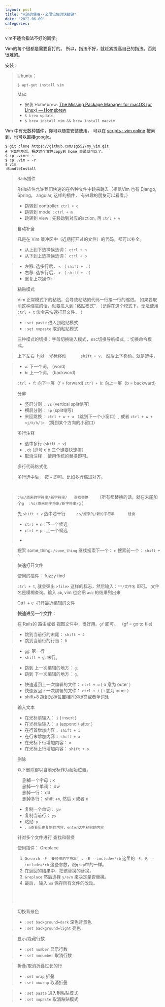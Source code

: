 ```yaml
---
layout: post
title: "vim的使用--必须记住的快捷键"
date: "2022-06-09"
categories: 
---
```

<p id="不适合指法不好的同学。">vim不适合指法不好的同学。</p>

<p>Vim的每个键都是需要盲打的。 所以，指法不好，就赶紧提高自己的指法。否则很难的。</p>

<p>安装：</p>

<blockquote>
<p id="ubuntu：">Ubuntu：</p>

<p><code>$ apt-get install vim</code></p>

<p id="mac">Mac:</p>

<ul>
	<li>安装 Homebrew: <a href="http://brew.sh" title="The Missing Package Manager for macOS (or Linux) — Homebrew">The Missing Package Manager for macOS (or Linux) &mdash; Homebrew</a></li>
	<li><code>$ brew update</code></li>
	<li><code>$ brew install vim &amp;&amp; brew install macvim</code></li>
</ul>
</blockquote>

<p>Vim 中有无数种插件，你可以随意安装使用。 可以在 <a href="http://www.vim.org/scripts/" title="scripts : vim online">scripts : vim online</a> 搜索到，也可以直接google。</p>

<pre>
<code>$ git clone https://github.com/sg552/my_vim.git
# 下载完毕后，把这两个文件copy到 home 目录就可以了。
$ cp .vimrc ~
$ cp .vim ~ -r
$ vim
:BundleInstall</code></pre>

<blockquote>
<p id="rails插件">Rails插件</p>

<p>Rails插件允许我们快速的在各种文件中跳来跳去（相信Vim 也有 Django, Spring， angular, 这样的插件， 有兴趣的朋友可以看看。）</p>

<ul>
	<li>跳转到 controller: <code>ctrl + c</code></li>
	<li>跳转到 model : <code>ctrl + m</code></li>
	<li>跳转到 view : 先移动到对应的action, 再 <code>ctrl + v</code></li>
</ul>
</blockquote>

<blockquote>
<p id="自动补全">自动补全</p>

<p>凡是在 Vim 缓冲区中（近期打开过的文件）的代码，都可以补全。</p>

<ul>
	<li>从上到下选择候选词： <code>ctrl + n</code></li>
	<li>从下到上选择候选词： <code>ctrl + p</code></li>
</ul>
</blockquote>

<blockquote>
<ul>
	<li>左移: 选多行后， <code>&lt;</code> （ <code>shift + ,</code> ）</li>
	<li>右移: 选多行后， <code>&gt;</code> （ <code>shift + .</code> ）</li>
	<li>重复上次操作: <code>.</code></li>
</ul>
</blockquote>

<blockquote>
<p id="粘贴模式">粘贴模式</p>

<p>Vim 正常模式下的粘贴，会导致粘贴的代码一行接一行的缩进。 如果要取消这种缩进的话，就要进入到 &quot;粘贴模式&quot;. （记得在这个模式下，无法使用 <code>ctrl + t</code> 命令来快速打开文件。 ）</p>

<ul>
	<li><code>:set paste</code> 进入到粘贴模式</li>
	<li><code>:set nopaste</code> 取消粘贴模式</li>
</ul>
</blockquote>

<blockquote>三种模式的切换：字母切换输入模式，esc切换导航模式，：切换命令模式。</blockquote>

<blockquote>上下左右&nbsp; hjkl&nbsp;&nbsp;&nbsp; 光标移动&nbsp;&nbsp;&nbsp;&nbsp;&nbsp;&nbsp;&nbsp;&nbsp;&nbsp;&nbsp;&nbsp; <code>shift + v</code>， 然后上下移动。就是选中，</blockquote>

<blockquote>
<ul>
	<li><code>w</code>: 下一个词。 (word)</li>
	<li><code>b</code>: 上一个词。 (backword)</li>
</ul>
</blockquote>

<blockquote>
<p><code>ctrl + f</code>: 向下一屏（f = forward) <code>ctrl + b</code>: 向上一屏（b = backward)</p>

<p>分屏</p>

<ul>
	<li>竖屏分割： <code>vs</code> (vertical split缩写)</li>
	<li>横屏分割： <code>sp</code> (split缩写)</li>
	<li>来回跳换： <code>ctrl + w + w</code> （跳到下一个小窗口）, 或者 <code>ctrl + w + &lt;j/k/h/l&gt;</code> （跳到某个方向的小窗口）</li>
</ul>

<p>多行注释</p>

<ul>
	<li>选中多行 (<code>shift + v</code>)</li>
	<li><code>,cb</code> (逗号 c b 三个键要快速按）</li>
	<li>取消注释： 使用传统的替换即可。</li>
</ul>

<p id="为多行代码格式化">多行代码格式化</p>

<p>多行选中后， 按 <code>=</code> 即可。比如多行缩进对齐。</p>
</blockquote>

<p>&nbsp;</p>

<blockquote>
<p><code>:%s/原来的字符串/新字符串/&nbsp;&nbsp; 查找替换&nbsp;&nbsp;&nbsp; </code>（所有都替换的话，就在末尾加个<code>g</code>&nbsp;&nbsp;&nbsp; <code>:%s/原来的字符串/新字符串/g</code> )&nbsp;&nbsp;&nbsp;</p>

<p>先 <code>shift + v</code> 选中若干行<code>&nbsp;&nbsp;&nbsp;&nbsp; :s/原来的/新的字符串&nbsp;&nbsp;&nbsp;&nbsp;&nbsp; 替换</code></p>

<ul>
	<li><code>ctrl + n</code> : 下一个候选</li>
	<li><code>ctrl + p</code> : 上一个候选</li>
</ul>

<ul>
	<li>&nbsp;</li>
</ul>
</blockquote>

<blockquote>
<p>搜索 some_thing: <code>/some_thing</code> 继续搜索下一个： <code>n</code> 搜索前一个： <code>shift + n</code></p>
</blockquote>

<blockquote>
<p id="快速打开文件">快速打开文件</p>

<p>使用的插件： fuzzy find</p>

<p><code>ctrl + t</code>, 就会弹出 <code>&gt;file&gt;</code> 这样的标志，然后输入：<code>**/文件名</code> 即可。 文件名是模糊查询。输入 <code>ab</code>, vim 也会把 <code>aub</code> 的结果列出来</p>

<p>Ctrl&nbsp; + e&nbsp; 打开最近编辑的文件</p>

<p><strong>快速进另一个文件：</strong></p>

<p>在 Rails的 路由或者 视图文件中，很好用。<code>gf</code> 即可。 （gf = go to file)</p>
</blockquote>

<blockquote>
<ul>
	<li>跳到当前行的末尾： <code>shift + 4</code></li>
	<li>跳到当前行的行首： <code>0</code></li>
</ul>
</blockquote>

<blockquote>
<ul>
	<li><code>gg</code>: 第一行</li>
	<li><code>shift + g</code>: 末行。</li>
</ul>
</blockquote>

<blockquote>
<ul>
	<li>跳到 上一次编辑的地方： <code>g;</code></li>
	<li>跳到 下一次编辑的地方： <code>g,</code></li>
</ul>

<ul>
	<li>快速返回上一次编辑的文件： <code>ctrl + o</code> ( o 意为 outer )</li>
	<li>快速返回下一次编辑的文件： <code>ctrl + i</code> ( i 意为 inner )</li>
	<li>shift+8 跳到光标位置相同的标签或者单词处</li>
</ul>
</blockquote>

<blockquote>
<p id="输入文本">输入文本</p>

<ul>
	<li>在光标前输入： <code>i</code> ( insert )</li>
	<li>在光标后输入： <code>a</code> (append / after )</li>
	<li>在行首增加内容： <code>shift + i</code></li>
	<li>在行末增加内容： <code>shift + a</code></li>
	<li>在光标下行增加内容： <code>o</code></li>
	<li>在光标上行增加内容： <code>shift + o</code></li>
</ul>
</blockquote>

<blockquote>
<p>删除</p>

<p>以下删除都以当前光标作为起始位置。</p>

<p>&nbsp;&nbsp;&nbsp; 删掉一个字母：x<br />
&nbsp;&nbsp;&nbsp; 删掉一个单词： dw<br />
&nbsp;&nbsp;&nbsp; 删掉一行： dd<br />
&nbsp;&nbsp;&nbsp; 删掉多行： shift +v, 然后 x 或者 d</p>
</blockquote>

<blockquote>
<ul>
	<li>复制一个单词： <code>yw</code></li>
	<li>复制当前行： <code>yy</code></li>
	<li>粘贴: <code>p</code></li>
	<li><code>，a查看历史复制的内容，enter选中粘贴的内容</code></li>
</ul>
</blockquote>

<blockquote>
<p id="针对多个文件进行-查找和替换">针对多个文件进行 查找和替换</p>

<p>使用插件： Greplace</p>

<ol>
	<li><code>Gsearch -F &#39;要替换的字符串&#39; . -R --include=*rb</code> 这里的 <code>-F</code>, <code>-R --include=*rb</code> 这些参数，跟<code>grep</code>中的一样。</li>
	<li>在返回的结果中，把该替换的替换。</li>
	<li><code>Greplace</code> 然后选择 <code>y/a/n</code> 来决定是否替换。</li>
	<li>最后， 输入 <code>wa</code> 保存所有文件的改动。</li>
</ol>

<h2>&nbsp;</h2>
</blockquote>

<blockquote>
<p>切换背景色</p>

<ul>
	<li><code>:set background=dark</code> 深色背景色</li>
	<li><code>:set background=light</code> 亮色&nbsp;</li>
</ul>
</blockquote>

<blockquote>
<p id="显示隐藏行数">显示/隐藏行数</p>

<ul>
	<li><code>:set number</code> 显示行数</li>
	<li><code>:set nonumber</code> 取消行数</li>
</ul>
</blockquote>

<blockquote>
<p id="折叠取消折叠过长的行">折叠/取消折叠过长的行</p>

<ul>
	<li><code>:set wrap</code> 折叠</li>
	<li><code>:set nowrap</code> 取消折叠</li>
</ul>
</blockquote>

<blockquote>
<ul>
	<li><code>:set paste</code> 进入到粘贴模式</li>
	<li><code>:set nopaste</code> 取消粘贴模式</li>
</ul>
</blockquote>

